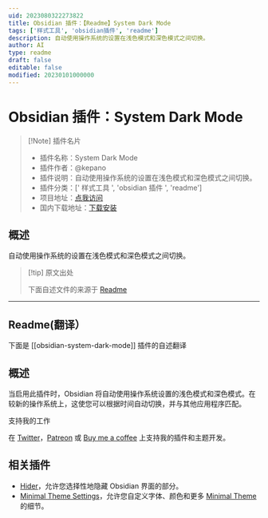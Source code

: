 ```yaml
---
uid: 2023080322273822
title: Obsidian 插件：【Readme】System Dark Mode
tags: ['样式工具', 'obsidian插件', 'readme']
description: 自动使用操作系统的设置在浅色模式和深色模式之间切换。
author: AI
type: readme
draft: false
editable: false
modified: 20230101000000
---
```


# Obsidian 插件：System Dark Mode

> [!Note] 插件名片
> - 插件名称：System Dark Mode
> - 插件作者：@kepano
> - 插件说明：自动使用操作系统的设置在浅色模式和深色模式之间切换。
> - 插件分类：[' 样式工具 ', 'obsidian 插件 ', 'readme']
> - 项目地址：[点我访问](https://github.com/kepano/obsidian-system-dark-mode)
> - 国内下载地址：[下载安装](https://pkmer.cn/products/plugin/pluginMarket/?obsidian-system-dark-mode)

## 概述

自动使用操作系统的设置在浅色模式和深色模式之间切换。

> [!tip] 原文出处
>
>下面自述文件的来源于 [Readme](https://ghproxy.net/https://raw.githubusercontent.com/kepano/obsidian-system-dark-mode/master/README.md)
>

---

## Readme(翻译）

下面是 [[obsidian-system-dark-mode]] 插件的自述翻译

## 概述

当启用此插件时，Obsidian 将自动使用操作系统设置的浅色模式和深色模式。在较新的操作系统上，这使您可以根据时间自动切换，并与其他应用程序匹配。

支持我的工作

在 [Twitter](https://www.twitter.com/kepano)，[Patreon](https://www.patreon.com/kepano) 或 [Buy me a coffee](https://www.buymeacoffee.com/kepano) 上支持我的插件和主题开发。

## 相关插件

- [Hider](https://github.com/kepano/obsidian-hider)，允许您选择性地隐藏 Obsidian 界面的部分。
- [Minimal Theme Settings](https://github.com/kepano/obsidian-minimal-settings)，允许您自定义字体、颜色和更多 [Minimal Theme](https://github.com/kepano/obsidian-minimal) 的细节。




